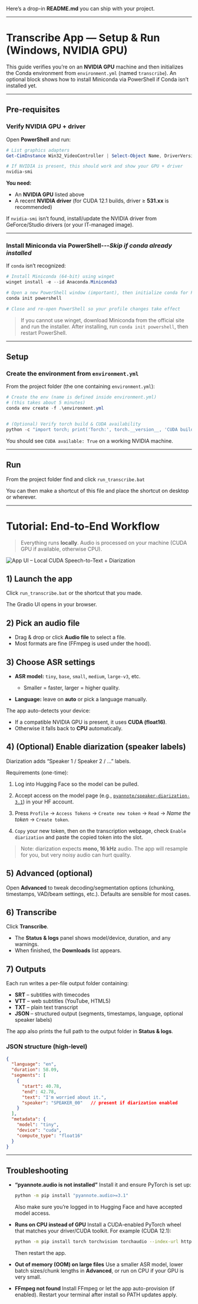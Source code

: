 Here’s a drop-in **README.md** you can ship with your project.

---

# Transcribe App — Setup & Run (Windows, NVIDIA GPU)

This guide verifies you’re on an **NVIDIA GPU** machine and then initializes the Conda environment from `environment.yml` (named `transcribe`). An optional block shows how to install Miniconda via PowerShell if Conda isn’t installed yet.

---
## **Pre-requisites**
### Verify NVIDIA GPU + driver

Open **PowerShell** and run:

```powershell
# List graphics adapters
Get-CimInstance Win32_VideoController | Select-Object Name, DriverVersion

# If NVIDIA is present, this should work and show your GPU + driver
nvidia-smi
```

**You need:**

* An **NVIDIA GPU** listed above
* A recent **NVIDIA driver** (for CUDA 12.1 builds, driver ≥ **531.xx** is recommended)

If `nvidia-smi` isn’t found, install/update the NVIDIA driver from GeForce/Studio drivers (or your IT-managed image).

---

### Install Miniconda via PowerShell---***Skip if conda already installed***

If `conda` isn’t recognized:

```powershell
# Install Miniconda (64-bit) using winget
winget install -e --id Anaconda.Miniconda3

# Open a new PowerShell window (important), then initialize conda for PS:
conda init powershell

# Close and re-open PowerShell so your profile changes take effect
```

> If you cannot use winget, download Miniconda from the official site and run the installer. After installing, run `conda init powershell`, then restart PowerShell.

---

## **Setup**
### Create the environment from `environment.yml`

From the project folder (the one containing `environment.yml`):

```powershell
# Create the env (name is defined inside environment.yml) 
# (this takes about 5 minutes)
conda env create -f .\environment.yml


# (Optional) Verify torch build & CUDA availability
python -c "import torch; print('Torch:', torch.__version__, 'CUDA build:', torch.version.cuda); print('CUDA available:', torch.cuda.is_available())"
```

You should see `CUDA available: True` on a working NVIDIA machine.

---

## **Run**

From the project folder find and click `run_transcribe.bat` 

You can then make a shortcut of this file and place the shortcut on desktop or wherever.



---

# Tutorial: End-to-End Workflow

> Everything runs **locally**. Audio is processed on your machine (CUDA GPU if available, otherwise CPU).

![App UI – Local CUDA Speech-to-Text + Diarization](docs/ui.jpeg)


## 1) Launch the app

Click `run_transcribe.bat` or the shortcut that you made.

The Gradio UI opens in your browser.

## 2) Pick an audio file

* Drag & drop or click **Audio file** to select a file.
* Most formats are fine (FFmpeg is used under the hood).

## 3) Choose ASR settings

* **ASR model:** `tiny`, `base`, `small`, `medium`, `large-v3`, etc.

  * Smaller = faster, larger = higher quality.
* **Language:** leave on **auto** or pick a language manually.

The app auto-detects your device:

* If a compatible NVIDIA GPU is present, it uses **CUDA (float16)**.
* Otherwise it falls back to **CPU** automatically.

## 4) (Optional) Enable diarization (speaker labels)

Diarization adds “Speaker 1 / Speaker 2 / …” labels.

Requirements (one-time):

1. Log into Hugging Face so the model can be pulled. 
   
2. Accept access on the model page (e.g., [`pyannote/speaker-diarization-3.1`](https://huggingface.co/pyannote/speaker-diarization-3.1)) in your HF account.

3. Press `Profile` → `Access Tokens` → `Create new token` → `Read` → *Name the token* → `Create token`.

4. `Copy` your new token, then on the transcription webpage, check `Enable diarization` and paste the copied token into the slot.


> Note: diarization expects **mono, 16 kHz** audio. The app will resample for you, but very noisy audio can hurt quality.

## 5) Advanced (optional)

Open **Advanced** to tweak decoding/segmentation options (chunking, timestamps, VAD/beam settings, etc.). Defaults are sensible for most cases.

## 6) Transcribe

Click **Transcribe**.

* The **Status & logs** panel shows model/device, duration, and any warnings.
* When finished, the **Downloads** list appears.

## 7) Outputs

Each run writes a per-file output folder containing:

* **SRT** – subtitles with timecodes
* **VTT** – web subtitles (YouTube, HTML5)
* **TXT** – plain text transcript
* **JSON** – structured output (segments, timestamps, language, optional speaker labels)

The app also prints the full path to the output folder in **Status & logs**.

### JSON structure (high-level)

```json
{
  "language": "en",
  "duration": 58.09,
  "segments": [
    {
      "start": 40.78,
      "end": 42.78,
      "text": "I'm worried about it.",
      "speaker": "SPEAKER_00"   // present if diarization enabled
    }
  ],
  "metadata": {
    "model": "tiny",
    "device": "cuda",
    "compute_type": "float16"
  }
}
```

---

## Troubleshooting

* **“pyannote.audio is not installed”**
  Install it and ensure PyTorch is set up:

  ```bash
  python -m pip install "pyannote.audio>=3.1"
  ```

  Also make sure you’re logged in to Hugging Face and have accepted model access.

* **Runs on CPU instead of GPU**
  Install a CUDA-enabled PyTorch wheel that matches your driver/CUDA toolkit. For example (CUDA 12.1):

  ```bash
  python -m pip install torch torchvision torchaudio --index-url https://download.pytorch.org/whl/cu121
  ```

  Then restart the app.

* **Out of memory (OOM) on large files**
  Use a smaller ASR model, lower batch sizes/chunk lengths in **Advanced**, or run on CPU if your GPU is very small.

* **FFmpeg not found**
  Install FFmpeg or let the app auto-provision (if enabled). Restart your terminal after install so PATH updates apply.


